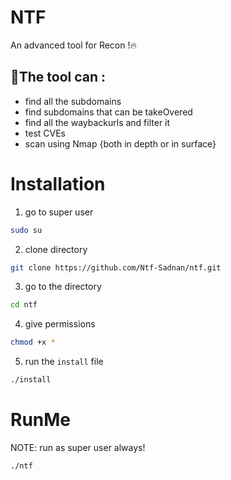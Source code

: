 
# NTF

An advanced tool for Recon !🔥

## 🦉The tool can :

- find all the subdomains
- find subdomains that can be takeOvered
- find all the waybackurls and filter it
- test CVEs
- scan using Nmap {both in depth or in surface}


#  Installation
1. go to super user
```bash
sudo su
```
2. clone directory
```bash
git clone https://github.com/Ntf-Sadnan/ntf.git 
```
3. go to the directory
```bash
cd ntf 
```
4. give permissions
```bash
chmod +x * 
```
5. run the `install` file 
```bash 
./install 
```

# RunMe
NOTE: run as super user always!
```bash
./ntf
```


